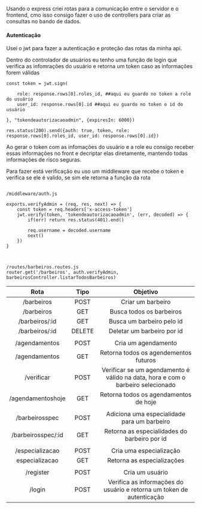 Usando o express criei rotas para a comunicação entre o servidor e o frontend, cmo isso consigo fazer o uso de controllers para criar as consultas no bando de dados.

#### Autenticação

Usei o jwt para fazer a autenticação e proteção das rotas da minha api.

Dentro do controlador de usuários eu tenho uma função de login que verifica as infomrações do usuário e retorna um token caso as informações forem válidas
```
const token = jwt.sign(

    role: response.rows[0].roles_id, ##aqui eu guardo no token a role do usuário
    user_id: response.rows[0].id ##aqui eu guardo no token o id do usuário
    
}, "tokendeautorizacaoadmin", {expiresIn: 6000})

res.status(200).send({auth: true, token, role: response.rows[0].roles_id, user_id: response.rows[0].id})
```

Ao gerar o token com as infomações do usuário e a role eu consigo receber essas informações no front e decriptar elas diretamente, mantendo todas informações de risco seguras.


Para fazer está verificação eu uso um middleware que recebe o token e verifica se ele é valido, se sim ele retorna a função da rota
```

/middleware/auth.js

exports.verifyAdmin = (req, res, next) => {
    const token = req.headers['x-access-token']
    jwt.verify(token, 'tokendeautorizacaoadmin', (err, decoded) => {
        if(err) return res.status(401).end()

        req.username = decoded.username
        next()
    })
}



/routes/barbeiros.routes.js
router.get('/barbeiros', auth.verifyAdmin, barbeirosController.listarTodosBarbeiros)

```

Rota | Tipo | Objetivo
:---: | :---: | :---:
/barbeiros  | POST | Criar um barbeiro
/barbeiros  | GET | Busca todos os barbeiros
/barbeiros/:id | GET | Busca um barbeiro pelo id
/barbeiros/:id | DELETE | Deletar um barbeiro por id
| | |
/agendamentos | POST | Cria um agendamento
/agendamentos | GET | Retorna todos os agendementos futuros
/verificar | POST | Verificar se um agendamento é válido na data, hora e com o barbeiro selecionado
/agendamentoshoje | GET | Retorna todos os agendamentos de hoje
| | |
/barbeirosspec | POST | Adiciona uma especialidade para um barbeiro
/barbeirosspec/:id | GET | Retorna as especialidades do barbeiro por id
| | |
/especializacao | POST | Cria uma especialização
especializacao | GET | Retorna as especializações
| | |
/register | POST | Cria um usuário
/login | POST | Verifica as informações do usuário e retorna um token de autenticação